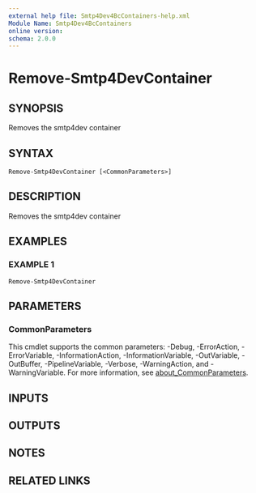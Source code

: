 ```yaml
---
external help file: Smtp4Dev4BcContainers-help.xml
Module Name: Smtp4Dev4BcContainers
online version:
schema: 2.0.0
---
```


# Remove-Smtp4DevContainer

## SYNOPSIS
Removes the smtp4dev container

## SYNTAX

```
Remove-Smtp4DevContainer [<CommonParameters>]
```

## DESCRIPTION
Removes the smtp4dev container

## EXAMPLES

### EXAMPLE 1
```
Remove-Smtp4DevContainer
```

## PARAMETERS

### CommonParameters
This cmdlet supports the common parameters: -Debug, -ErrorAction, -ErrorVariable, -InformationAction, -InformationVariable, -OutVariable, -OutBuffer, -PipelineVariable, -Verbose, -WarningAction, and -WarningVariable. For more information, see [about_CommonParameters](http://go.microsoft.com/fwlink/?LinkID=113216).

## INPUTS

## OUTPUTS

## NOTES

## RELATED LINKS

